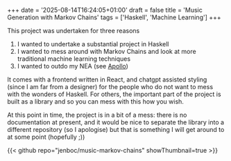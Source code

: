 +++
date = '2025-08-14T16:24:05+01:00'
draft = false
title = 'Music Generation with Markov Chains'
tags = ['Haskell', 'Machine Learning']
+++

This project was undertaken for three reasons
1. I wanted to undertake a substantial project in Haskell
2. I wanted to mess around with Markov Chains and look at more traditional machine learning techniques
3. I wanted to outdo my NEA (see [Apollo](/projects/apollo))

It comes with a frontend written in React, and chatgpt assisted styling (since I am far from a designer) for the people who do not want to mess with the wonders of Haskell. For others, the important part of the project is built as a library and so you can mess with this how you wish.

At this point in time, the project is in a bit of a mess: there is no documentation at present, and it would be nice to separate the library into a different repository (so I apologise) but that is something I will get around to at some point (hopefully ;))

{{< github repo="jenboc/music-markov-chains" showThumbnail=true >}}
